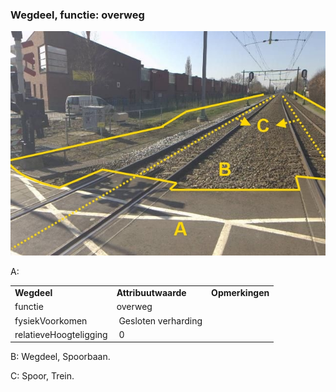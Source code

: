 ### Wegdeel, functie: overweg

![](media/996cdcdc4cbc7b97ae7e477628cd2818cc6abb36.jpg)

A:

|                        |                      |                 |
|------------------------|----------------------|-----------------|
| **Wegdeel**            | **Attribuutwaarde**  | **Opmerkingen** |
| functie                | overweg              |                 |
| fysiekVoorkomen        |  Gesloten verharding |                 |
| relatieveHoogteligging |  0                   |                 |

B: Wegdeel, Spoorbaan.

C: Spoor, Trein.

